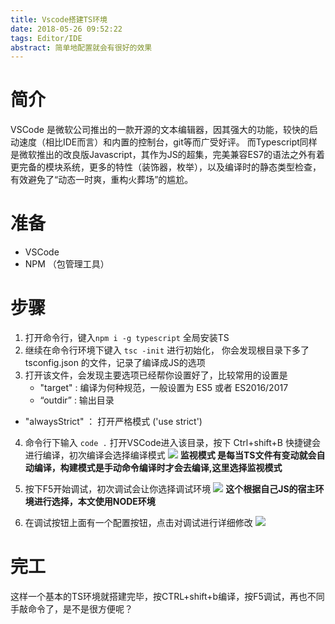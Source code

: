 ```yaml
---
title: Vscode搭建TS环境
date: 2018-05-26 09:52:22
tags: Editor/IDE
abstract: 简单地配置就会有很好的效果
---
```

# 简介
VSCode 是微软公司推出的一款开源的文本编辑器，因其强大的功能，较快的启动速度（相比IDE而言）和内置的控制台，git等而广受好评。
而Typescript同样是微软推出的改良版Javascript，其作为JS的超集，完美兼容ES7的语法之外有着更完备的模块系统，更多的特性（装饰器，枚举），以及编译时的静态类型检查，有效避免了“动态一时爽，重构火葬场”的尴尬。


# 准备

- VSCode 
- NPM （包管理工具）

<!--more-->


# 步骤
1.  打开命令行，键入`npm i -g typescript` 全局安装TS
2.  继续在命令行环境下键入 `tsc -init`  进行初始化，
你会发现根目录下多了 tsconfig.json 的文件，记录了编译成JS的选项
3.  打开该文件，会发现主要选项已经帮你设置好了，比较常用的设置是
	- "target" : 编译为何种规范，一般设置为 ES5 或者 ES2016/2017
	- “outdir” : 输出目录
  -  "alwaysStrict" ： 打开严格模式 ('use strict')
4.  命令行下输入 `code .` 打开VSCode进入该目录，按下 Ctrl+shift+B 快捷键会进行编译，初次编译会选择编译模式
![](https://gofun4-pic.oss-cn-hangzhou.aliyuncs.com/a.png) 
**监视模式 是每当TS文件有变动就会自动编译，构建模式是手动命令编译时才会去编译,这里选择监视模式**

5. 按下F5开始调试，初次调试会让你选择调试环境
![](https://gofun4-pic.oss-cn-hangzhou.aliyuncs.com/b.png)
**这个根据自己JS的宿主环境进行选择，本文使用NODE环境**
6. 在调试按钮上面有一个配置按钮，点击对调试进行详细修改
![](https://gofun4-pic.oss-cn-hangzhou.aliyuncs.com/c.png)


# 完工
这样一个基本的TS环境就搭建完毕，按CTRL+shift+b编译，按F5调试，再也不同手敲命令了，是不是很方便呢？